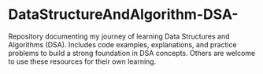 # DataStructureAndAlgorithm-DSA-
Repository documenting my journey of learning Data Structures and Algorithms (DSA). Includes code examples, explanations, and practice problems to build a strong foundation in DSA concepts. Others are welcome to use these resources for their own learning.
